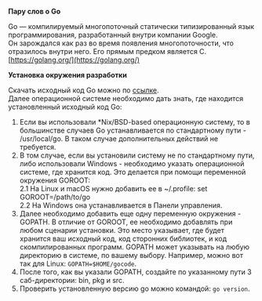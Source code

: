**Пару слов о Go**

Go — компилируемый многопоточный статически типизированный язык программирования, разработанный внутри компании Google.<br>
Он зарождался как раз во время появления многопоточности, что отразилось внутри него. Его прямым предком является C.<br>
[https://golang.org/](https://golang.org/)

**Установка окружения разработки**

Скачать исходный код Go можно по [ссылке](https://golang.org/dl/).<br>
Далее операционной системе необходимо дать знать, где находится установленный исходный код Go:
1. Если вы использовали *Nix/BSD-based операционную систему, то в большинстве случаев Go устанавливается по стандартному пути -  /usr/local/go. В таком случае дополнительных действий не требуется.
2. В том случае, если вы установили систему не по стандартному пути, либо использовали Windows - необходимо указать операционной системе, где хранится код. Это делается при помощи переменной окружения GOROOT:<br>
2.1 На Linux и macOS нужно добавить ее в ~/.profile: set GOROOT=/path/to/go<br>
2.2 На Windows она устанавливается в Панели управления.
3. Далее необходимо добавить еще одну переменную окружения - GOPATH. В отличие от GOROOT, ее необходимо добавлять при любом сценарии установки. Это место указывает, где будет хранится ваш исходный код, код сторонних библиотек, и код скомпилированных программ. GOPATH может указывать на любую директорию в системе, по вашему выбору. Например, можно вот так для Linux: `GOPATH=$HOME/gocode`.
4. После того, как вы указали GOPATH, создайте по указанному пути 3 саб-директории: bin, pkg и src.
5. Проверить установленную версию go можно командой: `go version`.
